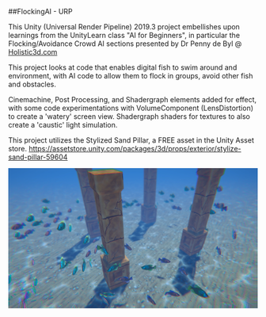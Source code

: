 ##FlockingAI - URP

This Unity (Universal Render Pipeline) 2019.3 project embellishes upon
learnings from the UnityLearn class "AI for Beginners", in particular the 
Flocking/Avoidance Crowd AI sections presented by Dr Penny de Byl @ [Holistic3d.com](https://holistic3d.com/)


This project looks at code that enables digital fish to swim around and environment, 
with AI code to allow them to flock in groups, avoid other fish and obstacles.

Cinemachine, Post Processing, and Shadergraph elements added for effect, with some
code experimentations with VolumeComponent (LensDistortion) to create a 'watery'
screen view.
Shadergraph shaders for textures to also create a 'caustic' light simulation.


This project utilizes the Stylized Sand Pillar, a FREE asset in the Unity Asset store.
https://assetstore.unity.com/packages/3d/props/exterior/stylize-sand-pillar-59604

![alt text](capture.png)
